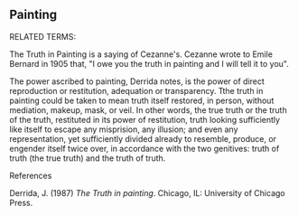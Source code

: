 ## Painting

RELATED TERMS: 

The Truth in Painting is a saying of Cezanne's. Cezanne wrote to Emile Bernard in 1905 that, "I owe you the truth in painting and I will tell it to you". 

The power ascribed to painting, Derrida notes, is the power of direct reproduction or restitution, adequation or transparency. Tthe truth in painting could be taken to mean truth itself restored, in person, without mediation, makeup, mask, or veil. In other words, the true truth or the truth of the truth, restituted in its power of restitution, truth looking sufficiently like itself to escape any misprision, any illusion; and even any representation, yet sufficiently divided already to resemble, produce, or engender itself twice over, in accordance with the two genitives: truth of truth (the true truth) and the truth of truth.

References

Derrida, J. (1987) _The Truth in painting_. Chicago, IL: University of Chicago Press.
